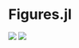# Figures.jl

[![][travis-img]][travis-url] [![][appveyor-img]][appveyor-url]


[travis-img]: https://travis-ci.org/EricForgy/Figures.jl.svg?branch=master
[travis-url]: https://travis-ci.org/EricForgy/Figures.jl

[appveyor-img]: https://ci.appveyor.com/api/projects/status/github/EricForgy/Figures.jl?branch=master&svg=true
[appveyor-url]: https://ci.appveyor.com/project/EricForgy/figures-jl